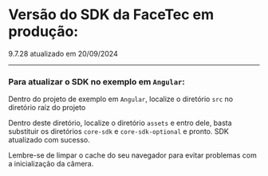 # Versão do SDK da FaceTec em produção:

9.7.28 atualizado em 20/09/2024

---

### Para atualizar o SDK no exemplo em `Angular`:

Dentro do projeto de exemplo em `Angular`, localize o diretório `src` no diretório raíz do projeto

Dentro deste diretório, localize o diretório `assets` e entro dele, basta substituir os diretórios `core-sdk` e `core-sdk-optional` e pronto. SDK atualizado com sucesso.

Lembre-se de limpar o cache do seu navegador para evitar problemas com a inicialização da câmera.
